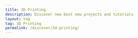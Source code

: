 ```yaml
---
title: 3D Printing
description: Discover new best new projects and tutorials
layout: tag
tag: 3D Printing
permalink: /discover/3d-printing/
---
```


